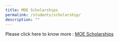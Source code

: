 ```yaml
---
title: MOE Scholarships
permalink: /students/scholarship/
description: ""
---
```

Please click here to know more : [MOE Scholarships](https://www.moe.gov.sg/financial-matters/awards-scholarships#special-scholarships-awards)